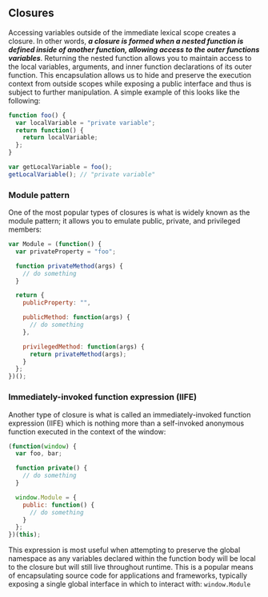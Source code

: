 ## Closures

Accessing variables outside of the immediate lexical scope creates a closure. In other words, **_a closure is formed when a nested function is defined inside of another function, allowing access to the outer functions variables_**. Returning the nested function allows you to maintain access to the local variables, arguments, and inner function declarations of its outer function. This encapsulation allows us to hide and preserve the execution context from outside scopes while exposing a public interface and thus is subject to further manipulation. A simple example of this looks like the following:

```javascript
function foo() {
  var localVariable = "private variable";
  return function() {
    return localVariable;
  };
}

var getLocalVariable = foo();
getLocalVariable(); // "private variable"
```

### Module pattern

One of the most popular types of closures is what is widely known as the module pattern; it allows you to emulate public, private, and privileged members:

```javascript
var Module = (function() {
  var privateProperty = "foo";

  function privateMethod(args) {
    // do something
  }

  return {
    publicProperty: "",

    publicMethod: function(args) {
      // do something
    },

    privilegedMethod: function(args) {
      return privateMethod(args);
    }
  };
})();
```

### Immediately-invoked function expression (IIFE)

Another type of closure is what is called an immediately-invoked function expression (IIFE) which is nothing more than a self-invoked anonymous function executed in the context of the window:

```javascript
(function(window) {
  var foo, bar;

  function private() {
    // do something
  }

  window.Module = {
    public: function() {
      // do something
    }
  };
})(this);
```

This expression is most useful when attempting to preserve the global namespace as any variables declared within the function body will be local to the closure but will still live throughout runtime. This is a popular means of encapsulating source code for applications and frameworks, typically exposing a single global interface in which to interact with: `window.Module`
